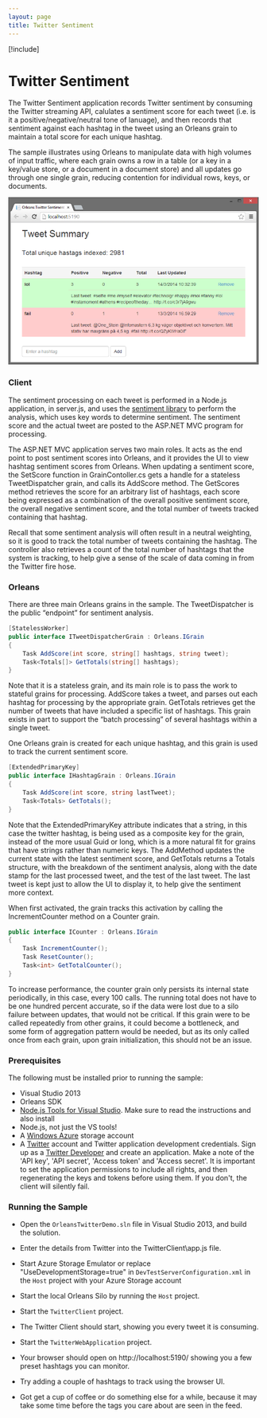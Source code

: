 ```yaml
---
layout: page
title: Twitter Sentiment
---
```


[!include[](../../warning-banner.zh.md)]

# Twitter Sentiment

The Twitter Sentiment application records Twitter sentiment by consuming the Twitter streaming API, calulates a sentiment score for each tweet (i.e. is it a positive/negative/neutral tone of lanuage), and then records that sentiment against each hashtag in the tweet using an Orleans grain to maintain a total score for each unique hashtag.

The sample illustrates using Orleans to manipulate data with high volumes of input traffic, where each grain owns a row in a table (or a key in a key/value store, or a document in a document store) and all updates go through one single grain, reducing contention for individual rows, keys, or documents.

![](Twitter-Sentiment.png)

### Client
The sentiment processing on each tweet is performed in a Node.js application, in server.js, and uses the [sentiment library](https://github.com/thisandagain/sentiment) to perform the analysis, which uses key words to determine sentiment. The sentiment score and the actual tweet are posted to the ASP.NET MVC program for processing.

The ASP.NET MVC application serves two main roles. It acts as the end point to post sentiment scores into Orleans, and it provides the UI to view hashtag sentiment scores from Orleans. When updating a sentiment score, the SetScore function in GrainContoller.cs gets a handle for a stateless TweetDispatcher grain, and calls its AddScore method. The GetScores method retrieves the score for an arbitrary list of hashtags, each score being expressed as a combination of the overall positive sentiment score, the overall negative sentiment score, and the total number of tweets tracked containing that hashtag.

Recall that some sentiment analysis will often result in a neutral weighting, so it is good to track the total number of tweets containing the hashtag. The controller also retrieves a count of the total number of hashtags that the system is tracking, to help give a sense of the scale of data coming in from the Twitter fire hose.

### Orleans
There are three main Orleans grains in the sample. The TweetDispatcher is the public “endpoint” for sentiment analysis.

``` csharp
[StatelessWorker]
public interface ITweetDispatcherGrain : Orleans.IGrain
{
    Task AddScore(int score, string[] hashtags, string tweet);
    Task<Totals[]> GetTotals(string[] hashtags);
}
```

Note that it is a stateless grain, and its main role is to pass the work to stateful grains for processing. AddScore takes a tweet, and parses out each hashtag for processing by the appropriate grain. GetTotals retrieves get the number of tweets that have included a specific list of hashtags. This grain exists in part to support the “batch processing” of several hashtags within a single tweet.

One Orleans grain is created for each unique hashtag, and this grain is used to track the current sentiment score.

``` csharp
[ExtendedPrimaryKey]
public interface IHashtagGrain : Orleans.IGrain
{
    Task AddScore(int score, string lastTweet);
    Task<Totals> GetTotals();
}
```    


Note that the ExtendedPrimaryKey attribute indicates that a string, in this case the twitter hashtag, is being used as a composite key for the grain, instead of the more usual Guid or long, which is a more natural fit for grains that have strings rather than numeric keys. The AddMethod updates the current state with the latest sentiment score, and GetTotals returns a Totals structure, with the breakdown of the sentiment analysis, along with the date stamp for the last processed tweet, and the test of the last tweet. The last tweet is kept just to allow the UI to display it, to help give the sentiment more context.

When first activated, the grain tracks this activation by calling the IncrementCounter method on a Counter grain.

``` csharp
public interface ICounter : Orleans.IGrain
{
    Task IncrementCounter();
    Task ResetCounter();
    Task<int> GetTotalCounter();
}
```


To increase performance, the counter grain only persists its internal state periodically, in this case, every 100 calls. The running total does not have to be one hundred percent accurate, so if the data were lost due to a silo failure between updates, that would not be critical. If this grain were to be called repeatedly from other grains, it could become a bottleneck, and some form of aggregation pattern would be needed, but as its only called once from each grain, upon grain initialization, this should not be an issue.

### Prerequisites
The following must be installed prior to running the sample:

* Visual Studio 2013
* Orleans SDK
* [Node.js Tools for Visual Studio](https://nodejstools.codeplex.com/). Make sure to read the instructions and also install
* Node.js, not just the VS tools!
* A [Windows Azure](http://www.windowsazure.com/) storage account
* A [Twitter](https://twitter.com/) account and Twitter application development credentials. Sign up as a [Twitter Developer](https://dev.twitter.com/) and create an application. Make a note of the 'API key', 'API secret', 'Access token' and 'Access secret'. It is important to set the application permissions to include all rights, and then regenerating the keys and tokens before using them. If you don't, the client will silently fail.

### Running the Sample
* Open the `OrleansTwitterDemo.sln` file in Visual Studio 2013, and build the solution.
* Enter the details from Twitter into the TwitterClient\app.js file.

* Start Azure Storage Emulator or replace "UseDevelopmentStorage=true" in `DevTestServerConfiguration.xml` in the `Host` project with your Azure Storage account
* Start the local Orleans Silo by running the `Host` project.
* Start the `TwitterClient` project.
* The Twitter Client should start, showing you every tweet it is consuming.
* Start the `TwitterWebApplication` project.
* Your browser should open on http://localhost:5190/ showing you a few preset hashtags you can monitor.
* Try adding a couple of hashtags to track using the browser UI.
* Got get a cup of coffee or do something else for a while, because it may take some time before the tags you care about are seen in the feed.

